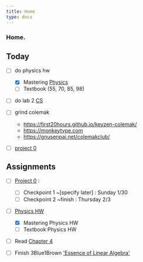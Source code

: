 ```yaml
---
title: Home
type: docs 
---
```


### Home.

## Today
- [ ] do physics hw 
    - [x] Mastering [Physics](https://mlm.pearson.com/northamerica/masteringphysics/) 
    - [ ] Textbook (55, 70, 85, 98)
- [ ] do lab 2 [CS](https://inst.eecs.berkeley.edu/~cs61b/sp22/materials/lab/lab3/index.html)
- [ ] grind colemak
    - https://first20hours.github.io/keyzen-colemak/
    - https://monkeytype.com 
    - https://gnusenpai.net/colemakclub/
    
- [ ] [project 0](/notes/cs61b/project0) 


## Assignments 
- [ ] [Project 0](/notes/cs61b/project0) : 
    - [ ] Checkpoint 1 ~[specify later] : Sunday 1/30
    - [ ] Checkpoint 2 ~finish : Thursday 2/3 

- [ ] [Physics HW](/notes/docs/physics7a/)
    - [x]  Mastering Physics HW 
    - [ ]  Textbook Physics HW
- [ ] Read [Chapter 4](/notes/physics7a/4/) 

- [ ] Finish 3Blue1Brown ['Essence of Linear Algebra'](https://www.youtube.com/playlist?list=PLZHQObOWTQDPD3MizzM2xVFitgF8hE_ab) 

